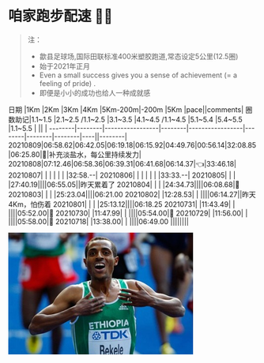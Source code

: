 <!-- https://guides.github.com/features/mastering-markdown/ -->

# 咱家跑步配速 :running_man:
> 注：
> * 歙县足球场,国际田联标准400米塑胶跑道,常态设定5公里(12.5圈)
> * 始于2021年正月
> * Even a small success gives you a sense of achievement (= a feeling of pride) .
> * 即便是小小的成功也给人一种成就感

日期    |1Km     |2Km              |3Km     |4Km              |5Km-200m|-200m   |5Km     |pace||comments|
圈数助记|1.1~1.5 |2.1~2.5 /1.1~2.5 |3.1~3.5 |4.1~4.5 /1.1~4.5 |5.1~5.4 |5.4~5.5 |1.1~5.5 |    ||        |
--------|--------|-----------------|--------|-----------------|--------|--------|--------|----||--------|
20210809|06:58.62|06:42.05|06:19.18|06:15.92|04:49.76|00:56.14|32:08.85|06:25.80|:triangular_flag_on_post:|补充淡盐水，每公里持续发力|
20210808|07:12.46|06:58.36|06:39.31|06:41.68|06:14.37|:point_left:|33:46.18|
20210807|        |        |        |        |        |        |32:58.--|
20210806|        |        |        |        |        |        |33:33.--|
20210805|        |        |        |27:40.19||||06:55.05||昨天累着了
20210804|        |        |        |24:34.73||||06:08.68|:triangular_flag_on_post:
20210803|        |        |        |25:23.04||||06:21.00
20210802|        |12:28.53|        |        ||||06:14.27||昨天4Km，怕伤着
20210801|        |        |        |25:13.12||||06:18.25
20210731|        |11:43.49|        |        ||||05:52.00|:1st_place_medal:
20210730|        |11:47.99|        |        ||||05:54.00|:2nd_place_medal:
20210729|        |11:56.00|        |        ||||05:58.00|:3rd_place_medal:
20210718|        |13:38.00|        |        ||||06:49.00
||||||||

![男子5000米世界纪录,由埃塞俄比亚的贝克勒创造!](/assets/images/Bekele.jpeg "Kenenisa Bekele 12:37.35")

